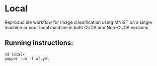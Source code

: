 # Local

Reproducible workflow for image classification using MNIST on a single machine or your local machine
in both CUDA and Non-CUDA versions.

## Running instructions:

```
cd local/
popper run -f wf.yml
```

